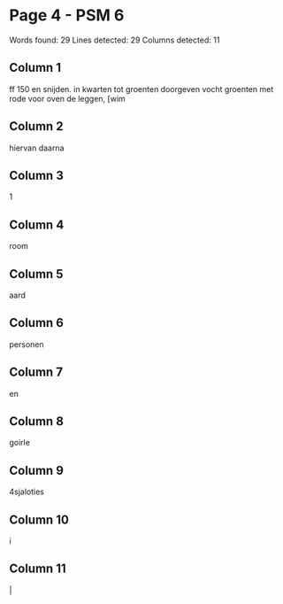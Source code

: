 # Page 4 - PSM 6

Words found: 29
Lines detected: 29
Columns detected: 11

## Column 1

ff 150 en snijden. in kwarten tot groenten doorgeven vocht groenten met rode voor oven de leggen, [wim

## Column 2

hiervan daarna

## Column 3

1

## Column 4

room

## Column 5

aard

## Column 6

personen

## Column 7

en

## Column 8

 goirle

## Column 9

4sjaloties

## Column 10

i

## Column 11

|
